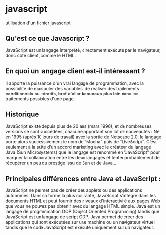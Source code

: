 # javascript
utilisation d'un fichier javascript

## Qu'est ce que Javascript ?
JavaScript est un langage interprété, directement exécuté par le navigateur, donc côté client, comme le HTML.

## En quoi un langage client est-il intéressant ?
Il apporte la puissance d'un vrai langage de programmation, avec la possibilité de manipuler des variables, de réaliser des traitements conditionnels ou itératifs, bref d'aller beaucoup plus loin dans les traitements possibles d'une page.

## Historique
JavaScript existe depuis plus de 20 ans (mars 1996), et de nombreuses versions se sont succédées, chacune apportant son lot de nouveautés : Né en 1995 (après 10 jours de travail) avec la sortie de Netscape 2.0, le langage porte alors successivement le nom de "Mocha" puis de "LiveScript". C’est seulement à la suite d’un 
accord marketing avec le créateur du langage Java (Sun Microsystems) que le langage est renommé en "JavaScript" pour marquer la collaboration entre les deux langages et tenter probablement de récupérer un peu du prestige issu de Sun et de Java…

## Principales différences entre Java et JavaScript :
JavaScript ne permet pas de créer des applets ou des applications autonomes. Dans sa forme la plus courante, JavaScript s'intègre dans les documents HTML et peut fournir des niveaux d'interactivité aux pages Web que vous ne pouvez pas obtenir avec du langage HTML simple.
Java est un langage de programmation OOP (Object Oriented Programming) tandis que JavaScript est un langage de script OOP.
Java permet de créer des applications qui sont exécutées sur une machine ou un navigateur virtuel tandis que le code JavaScript est exécuté uniquement sur un navigateur.
